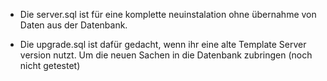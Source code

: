 - Die server.sql ist für eine komplette neuinstalation ohne übernahme von Daten aus der Datenbank.

- Die upgrade.sql ist dafür gedacht, wenn ihr eine alte Template Server version nutzt. Um die neuen Sachen in die Datenbank zubringen (noch nicht getestet)
